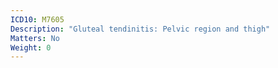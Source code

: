 ```yaml
---
ICD10: M7605
Description: "Gluteal tendinitis: Pelvic region and thigh"
Matters: No
Weight: 0
---
```


